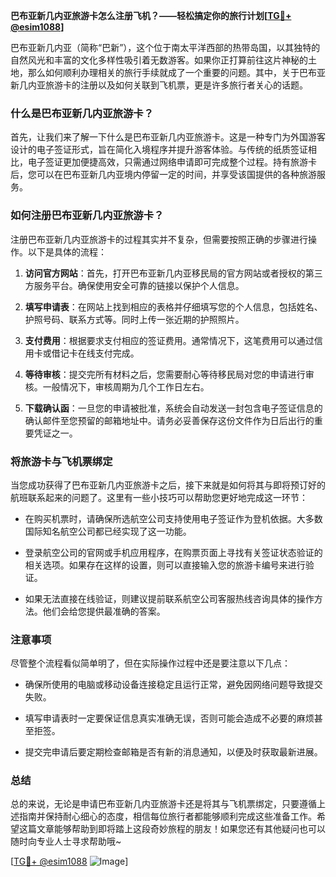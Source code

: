 **巴布亚新几内亚旅游卡怎么注册飞机？——轻松搞定你的旅行计划[[TG💪+ @esim1088](https://t.me/s/esim1088)]**

巴布亚新几内亚（简称“巴新”），这个位于南太平洋西部的热带岛国，以其独特的自然风光和丰富的文化多样性吸引着无数游客。如果你正打算前往这片神秘的土地，那么如何顺利办理相关的旅行手续就成了一个重要的问题。其中，关于巴布亚新几内亚旅游卡的注册以及如何关联到飞机票，更是许多旅行者关心的话题。

### 什么是巴布亚新几内亚旅游卡？

首先，让我们来了解一下什么是巴布亚新几内亚旅游卡。这是一种专门为外国游客设计的电子签证形式，旨在简化入境程序并提升游客体验。与传统的纸质签证相比，电子签证更加便捷高效，只需通过网络申请即可完成整个过程。持有旅游卡后，您可以在巴布亚新几内亚境内停留一定的时间，并享受该国提供的各种旅游服务。

### 如何注册巴布亚新几内亚旅游卡？

注册巴布亚新几内亚旅游卡的过程其实并不复杂，但需要按照正确的步骤进行操作。以下是具体的流程：

1. **访问官方网站**：首先，打开巴布亚新几内亚移民局的官方网站或者授权的第三方服务平台。确保使用安全可靠的链接以保护个人信息。
   
2. **填写申请表**：在网站上找到相应的表格并仔细填写您的个人信息，包括姓名、护照号码、联系方式等。同时上传一张近期的护照照片。

3. **支付费用**：根据要求支付相应的签证费用。通常情况下，这笔费用可以通过信用卡或借记卡在线支付完成。

4. **等待审核**：提交完所有材料之后，您需要耐心等待移民局对您的申请进行审核。一般情况下，审核周期为几个工作日左右。

5. **下载确认函**：一旦您的申请被批准，系统会自动发送一封包含电子签证信息的确认邮件至您预留的邮箱地址中。请务必妥善保存这份文件作为日后出行的重要凭证之一。

### 将旅游卡与飞机票绑定

当您成功获得了巴布亚新几内亚旅游卡之后，接下来就是如何将其与即将预订好的航班联系起来的问题了。这里有一些小技巧可以帮助您更好地完成这一环节：

- 在购买机票时，请确保所选航空公司支持使用电子签证作为登机依据。大多数国际知名航空公司都已经实现了这一功能。
  
- 登录航空公司的官网或手机应用程序，在购票页面上寻找有关签证状态验证的相关选项。如果存在这样的设置，则可以直接输入您的旅游卡编号来进行验证。

- 如果无法直接在线验证，则建议提前联系航空公司客服热线咨询具体的操作方法。他们会给您提供最准确的答案。

### 注意事项

尽管整个流程看似简单明了，但在实际操作过程中还是要注意以下几点：

- 确保所使用的电脑或移动设备连接稳定且运行正常，避免因网络问题导致提交失败。
  
- 填写申请表时一定要保证信息真实准确无误，否则可能会造成不必要的麻烦甚至拒签。

- 提交完申请后要定期检查邮箱是否有新的消息通知，以便及时获取最新进展。

### 总结

总的来说，无论是申请巴布亚新几内亚旅游卡还是将其与飞机票绑定，只要遵循上述指南并保持耐心细心的态度，相信每位旅行者都能够顺利完成这些准备工作。希望这篇文章能够帮助到即将踏上这段奇妙旅程的朋友！如果您还有其他疑问也可以随时向专业人士寻求帮助哦~

[[TG💪+ @esim1088](https://t.me/s/esim1088) ![Image](https://i.postimg.cc/4NQfJmqS/Snipaste-2025-05-13-00-14-12.png)]